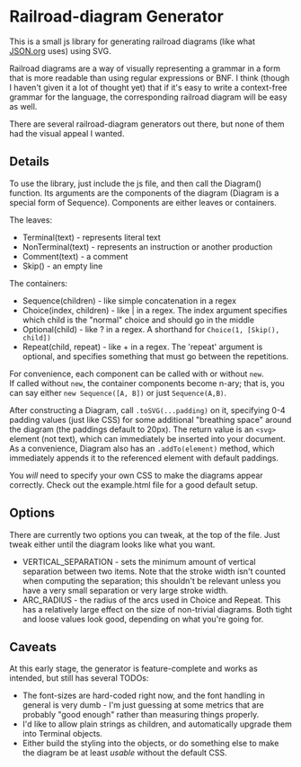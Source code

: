 Railroad-diagram Generator
==========================

This is a small js library for generating railroad diagrams
(like what [JSON.org](http://json.org) uses)
using SVG.

Railroad diagrams are a way of visually representing a grammar
in a form that is more readable than using regular expressions or BNF.
I think (though I haven't given it a lot of thought yet) that if it's easy to write a context-free grammar for the language,
the corresponding railroad diagram will be easy as well.

There are several railroad-diagram generators out there, but none of them had the visual appeal I wanted.

Details
-------

To use the library, just include the js file, and then call the Diagram() function.
Its arguments are the components of the diagram (Diagram is a special form of Sequence).
Components are either leaves or containers.

The leaves:
* Terminal(text) - represents literal text
* NonTerminal(text) - represents an instruction or another production
* Comment(text) - a comment
* Skip() - an empty line

The containers:
* Sequence(children) - like simple concatenation in a regex
* Choice(index, children) - like | in a regex.  The index argument specifies which child is the "normal" choice and should go in the middle
* Optional(child) - like ? in a regex.  A shorthand for `Choice(1, [Skip(), child])`
* Repeat(child, repeat) - like + in a regex.  The 'repeat' argument is optional, and specifies something that must go between the repetitions.

For convenience, each component can be called with or without `new`.  
If called without `new`, 
the container components become n-ary;
that is, you can say either `new Sequence([A, B])` or just `Sequence(A,B)`.

After constructing a Diagram, call `.toSVG(...padding)` on it, specifying 0-4 padding values (just like CSS) for some additional "breathing space" around the diagram (the paddings default to 20px).  The return value is an `<svg>` element (not text), which can immediately be inserted into your document.  As a convenience, Diagram also has an `.addTo(element)` method, which immediately appends it to the referenced element with default paddings.

You *will* need to specify your own CSS to make the diagrams appear correctly.  Check out the example.html file for a good default setup.

Options
-------

There are currently two options you can tweak, at the top of the file.  Just tweak either until the diagram looks like what you want.

* VERTICAL_SEPARATION - sets the minimum amount of vertical separation between two items.  Note that the stroke width isn't counted when computing the separation; this shouldn't be relevant unless you have a very small separation or very large stroke width.
* ARC_RADIUS - the radius of the arcs used in Choice and Repeat.  This has a relatively large effect on the size of non-trivial diagrams.  Both tight and loose values look good, depending on what you're going for.

Caveats
-------

At this early stage, the generator is feature-complete and works as intended, but still has several TODOs:

* The font-sizes are hard-coded right now, and the font handling in general is very dumb - I'm just guessing at some metrics that are probably "good enough" rather than measuring things properly.
* I'd like to allow plain strings as children, and automatically upgrade them into Terminal objects.
* Either build the styling into the objects, or do something else to make the diagram be at least *usable* without the default CSS.